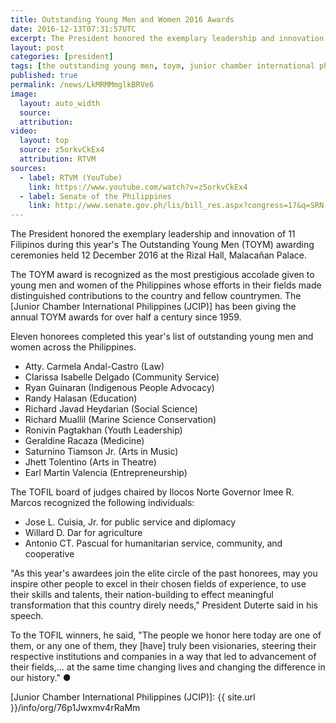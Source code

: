 ```yaml
---
title: Outstanding Young Men and Women 2016 Awards
date: 2016-12-13T07:31:57UTC
excerpt: The President honored the exemplary leadership and innovation of 11 Filipinos during this year's The Outstanding Young Men (TOYM) awarding ceremonies held 12 December 2016 at the Rizal Hall, Malacañan Palace.
layout: post
categories: [president]
tags: [the outstanding young men, toym, junior chamber international philippines, jcip, speech]
published: true
permalink: /news/LkMRMMmglkBRVe6
image:
  layout: auto_width
  source: 
  attribution: 
video:
  layout: top
  source: z5orkvCkEx4
  attribution: RTVM
sources:
  - label: RTVM (YouTube)
    link: https://www.youtube.com/watch?v=z5orkvCkEx4
  - label: Senate of the Philippines
    link: http://www.senate.gov.ph/lis/bill_res.aspx?congress=17&q=SRN-252
---
```


The President honored the exemplary leadership and innovation of 11 Filipinos during this year's The Outstanding Young Men (TOYM) awarding ceremonies held 12 December 2016 at the Rizal Hall, Malacañan Palace.

The TOYM award is recognized as the most prestigious accolade given to young men and women of the Philippines whose efforts in their fields made distinguished contributions to the country and fellow countrymen. The [Junior Chamber International Philippines (JCIP)] has been giving the annual
TOYM awards for over half a century since 1959.

Eleven honorees completed this year's list of outstanding young men and women across the Philippines.

* Atty. Carmela Andal-Castro (Law)
* Clarissa Isabelle Delgado (Community Service)
* Ryan Guinaran (Indigenous People Advocacy)
* Randy Halasan (Education)
* Richard Javad Heydarian (Social Science)
* Richard Muallil (Marine Science Conservation)
* Ronivin Pagtakhan (Youth Leadership)
* Geraldine Racaza (Medicine)
* Saturnino Tiamson Jr. (Arts in Music)
* Jhett Tolentino (Arts in Theatre)
* Earl Martin Valencia (Entrepreneurship)

The TOFIL board of judges chaired by Ilocos Norte Governor Imee R. Marcos recognized the following individuals:

* Jose L. Cuisia, Jr. for public service and diplomacy
* Willard D. Dar for agriculture
* Antonio CT. Pascual for humanitarian service, community, and cooperative

"As this year's awardees join the elite circle of the past honorees, may you inspire other people to excel in their chosen fields of experience, to use their skills and talents, their nation-building to effect meaningful transformation that this country direly needs," President Duterte said in his speech.

To the TOFIL winners, he said, "The people we honor here today are one of them, or any one of them, they [have] truly been visionaries, steering their respective institutions and companies in a way that led to advancement of their fields,... at the same time changing lives and changing the difference in our history."
&#x25cf;

[Junior Chamber International Philippines (JCIP)]: {{ site.url }}/info/org/76p1Jwxmv4rRaMm
